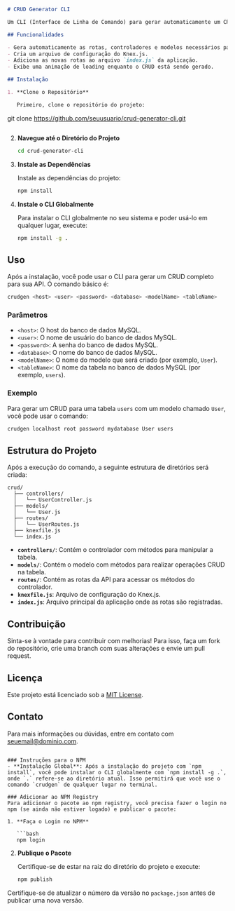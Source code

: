```markdown
# CRUD Generator CLI

Um CLI (Interface de Linha de Comando) para gerar automaticamente um CRUD (Create, Read, Update, Delete) completo para uma API em Node.js com Knex.js e Express. Este projeto facilita a criação rápida de rotas, controladores e modelos para operações CRUD básicas.

## Funcionalidades

- Gera automaticamente as rotas, controladores e modelos necessários para uma API CRUD.
- Cria um arquivo de configuração do Knex.js.
- Adiciona as novas rotas ao arquivo `index.js` da aplicação.
- Exibe uma animação de loading enquanto o CRUD está sendo gerado.

## Instalação

1. **Clone o Repositório**

   Primeiro, clone o repositório do projeto:

   ```
   git clone https://github.com/seuusuario/crud-generator-cli.git
   ```
   ```

2. **Navegue até o Diretório do Projeto**

   ```bash
   cd crud-generator-cli
   ```

3. **Instale as Dependências**

   Instale as dependências do projeto:

   ```bash
   npm install
   ```

4. **Instale o CLI Globalmente**

   Para instalar o CLI globalmente no seu sistema e poder usá-lo em qualquer lugar, execute:

   ```bash
   npm install -g .
   ```

## Uso

Após a instalação, você pode usar o CLI para gerar um CRUD completo para sua API. O comando básico é:

```bash
crudgen <host> <user> <password> <database> <modelName> <tableName>
```

### Parâmetros

- `<host>`: O host do banco de dados MySQL.
- `<user>`: O nome de usuário do banco de dados MySQL.
- `<password>`: A senha do banco de dados MySQL.
- `<database>`: O nome do banco de dados MySQL.
- `<modelName>`: O nome do modelo que será criado (por exemplo, `User`).
- `<tableName>`: O nome da tabela no banco de dados MySQL (por exemplo, `users`).

### Exemplo

Para gerar um CRUD para uma tabela `users` com um modelo chamado `User`, você pode usar o comando:

```bash
crudgen localhost root password mydatabase User users
```

## Estrutura do Projeto

Após a execução do comando, a seguinte estrutura de diretórios será criada:

```
crud/
  ├── controllers/
  │   └── UserController.js
  ├── models/
  │   └── User.js
  ├── routes/
  │   └── UserRoutes.js
  ├── knexfile.js
  └── index.js
```

- **`controllers/`**: Contém o controlador com métodos para manipular a tabela.
- **`models/`**: Contém o modelo com métodos para realizar operações CRUD na tabela.
- **`routes/`**: Contém as rotas da API para acessar os métodos do controlador.
- **`knexfile.js`**: Arquivo de configuração do Knex.js.
- **`index.js`**: Arquivo principal da aplicação onde as rotas são registradas.

## Contribuição

Sinta-se à vontade para contribuir com melhorias! Para isso, faça um fork do repositório, crie uma branch com suas alterações e envie um pull request.

## Licença

Este projeto está licenciado sob a [MIT License](LICENSE).

## Contato

Para mais informações ou dúvidas, entre em contato com [seuemail@dominio.com](mailto:da33.veiga@gmail.com).
```

### Instruções para o NPM
- **Instalação Global**: Após a instalação do projeto com `npm install`, você pode instalar o CLI globalmente com `npm install -g .`, onde `.` refere-se ao diretório atual. Isso permitirá que você use o comando `crudgen` de qualquer lugar no terminal.

### Adicionar ao NPM Registry
Para adicionar o pacote ao npm registry, você precisa fazer o login no npm (se ainda não estiver logado) e publicar o pacote:

1. **Faça o Login no NPM**

   ```bash
   npm login
   ```

2. **Publique o Pacote**

   Certifique-se de estar na raiz do diretório do projeto e execute:

   ```bash
   npm publish
   ```

Certifique-se de atualizar o número da versão no `package.json` antes de publicar uma nova versão.
```